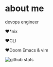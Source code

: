 # about me
devops engineer

❤*nix

❤CLI

❤Doom Emacs & vim

![github stats](https://github-readme-stats.vercel.app/api?username=jamesarch&show_icons=true)

